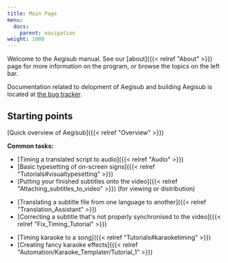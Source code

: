 ```yaml
---
title: Main Page
menu:
  docs:
    parent: navigation
weight: 1000
---
```


Welcome to the Aegisub manual. See our \[about\]({{\< relref "About" >}}) page for more
information on the program, or browse the topics on the left bar.

Documentation related to delopment of Aegisub and building Aegisub is located
at [the bug tracker](https://github.com/Aegisub/Aegisub/issues).

## Starting points

\[Quick overview of Aegisub\]({{\< relref "Overview" >}})

**Common tasks:**

- \[Timing a translated script to audio\]({{\< relref "Audio" >}})
- \[Basic typesetting of on-screen signs\]({{\< relref "Tutorials#visualtypesetting" >}})
- \[Putting your finished subtitles onto the video\]({{\< relref "Attaching_subtitles_to_video" >}}) (for viewing or distribution)

<!-- -->

- \[Translating a subtitle file from one language to another\]({{\< relref "Translation_Assistant" >}})
- \[Correcting a subtitle that's not properly synchronised to the video\]({{\< relref "Fix_Timing_Tutorial" >}})

<!-- -->

- \[Timing karaoke to a song\]({{\< relref "Tutorials#karaoketiming" >}})
- \[Creating fancy karaoke effects\]({{\< relref "Automation/Karaoke_Templater/Tutorial_1" >}})
